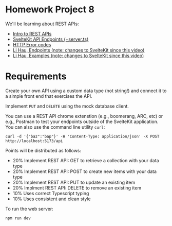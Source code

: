 # Homework Project 8

We'll be learning about REST APIs:

* [Intro to REST APIs](https://www.geeksforgeeks.org/rest-api-introduction/)
* [SvelteKit API Endpoints (+server.ts)](https://kit.svelte.dev/docs/routing#server)
* [HTTP Error codes](https://restfulapi.net/http-status-codes/)
* [Li Hau, Endpoints (note: changes to SvelteKit since this video)](https://youtu.be/FSCUj7DgfUE)
* [Li Hau, Examples (note: changes to SvelteKit since this video)](https://youtu.be/rHckl5bZtpE)

# Requirements

Create your own API using a custom data type (not string!) and connect it to a simple front end that exercises the API.

Implement `PUT` and `DELETE` using the mock database client.

You can use a REST API chrome extenstion (e.g., boomerang, ARC, etc) or e.g., Postman to test your endpoints outside of the SvelteKit application. You can also use the command line utility `curl`:

```
curl -d '{"baz":"bap"}' -H 'Content-Type: application/json' -X POST http://localhost:5173/api
```

Points will be distributed as follows:

- 20% Implement REST API: GET to retrieve a collection with your data type
- 20% Implement REST API: POST to create new items with your data type
- 20% Implement REST API: PUT to update an existing item
- 20% Implment REST API: DELETE to remove an existing item
- 10% Uses correct Typescript typing
- 10% Uses consistent and clean style

To run the web server:

    npm run dev
  